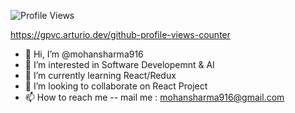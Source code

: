 ![Profile Views](https://gpvc.arturio.dev/[mohansharma916])


https://gpvc.arturio.dev/github-profile-views-counter

- 👋 Hi, I’m @mohansharma916
- 👀 I’m interested in Software Developemnt & AI
- 🌱 I’m currently learning React/Redux
- 💞️ I’m looking to collaborate on React Project
- 📫 How to reach me -- mail me : mohansharma916@gmail.com

<!---
mohansharma916/mohansharma916 is a ✨ special ✨ repository because its `README.md` (this file) appears on your GitHub profile.
You can click the Preview link to take a look at your changes.
--->

